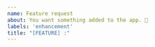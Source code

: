 ```yaml
---
name: Feature request
about: You want something added to the app. 🎉
labels: 'enhancement'
title: "[FEATURE] :"
---
```


<!---
❗️❗️ Also, please consider donating  ❗️❗️

Donations will ensure the following:

🔨 Long term maintenance of the project
🛣 Progress on the roadmap
🐛 Quick responses to bug reports and help requests
 -->
